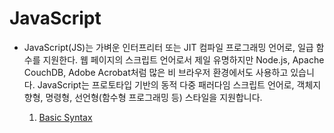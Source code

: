 # JavaScript

- JavaScript(JS)는 가벼운 인터프리터 또는 JIT 컴파일 프로그래밍 언어로, 일급 함수를 지원한다. 웹 페이지의 스크립트 언어로서 제일 유명하지만 Node.js, Apache CouchDB, Adobe Acrobat처럼 많은 비 브라우저 환경에서도 사용하고 있습니다. JavaScript는 프로토타입 기반의 동적 다중 패러다임 스크립트 언어로, 객체지향형, 명령형, 선언형(함수형 프로그래밍 등) 스타일을 지원합니다.


  1. [Basic Syntax](https://github.com/lightixxx/TIL/tree/master/JavaScript/BasicSyntax/BasicSyntax.md)
